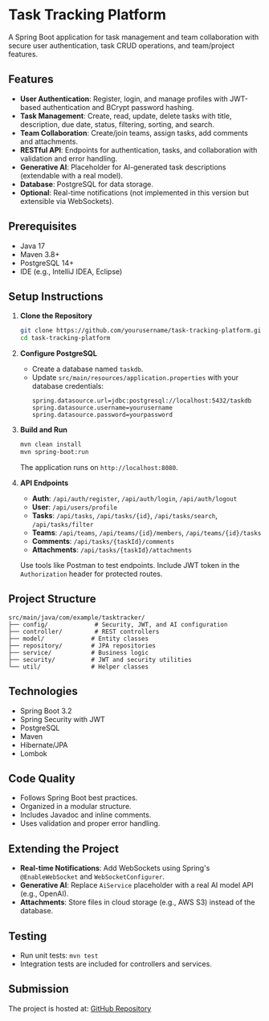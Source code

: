 # Task Tracking Platform

A Spring Boot application for task management and team collaboration with secure user authentication, task CRUD operations, and team/project features.

## Features
- **User Authentication**: Register, login, and manage profiles with JWT-based authentication and BCrypt password hashing.
- **Task Management**: Create, read, update, delete tasks with title, description, due date, status, filtering, sorting, and search.
- **Team Collaboration**: Create/join teams, assign tasks, add comments and attachments.
- **RESTful API**: Endpoints for authentication, tasks, and collaboration with validation and error handling.
- **Generative AI**: Placeholder for AI-generated task descriptions (extendable with a real model).
- **Database**: PostgreSQL for data storage.
- **Optional**: Real-time notifications (not implemented in this version but extensible via WebSockets).

## Prerequisites
- Java 17
- Maven 3.8+
- PostgreSQL 14+
- IDE (e.g., IntelliJ IDEA, Eclipse)

## Setup Instructions
1. **Clone the Repository**
   ```bash
   git clone https://github.com/yourusername/task-tracking-platform.git
   cd task-tracking-platform
   ```

2. **Configure PostgreSQL**
   - Create a database named `taskdb`.
   - Update `src/main/resources/application.properties` with your database credentials:
     ```properties
     spring.datasource.url=jdbc:postgresql://localhost:5432/taskdb
     spring.datasource.username=yourusername
     spring.datasource.password=yourpassword
     ```

3. **Build and Run**
   ```bash
   mvn clean install
   mvn spring-boot:run
   ```
   The application runs on `http://localhost:8080`.

4. **API Endpoints**
   - **Auth**: `/api/auth/register`, `/api/auth/login`, `/api/auth/logout`
   - **User**: `/api/users/profile`
   - **Tasks**: `/api/tasks`, `/api/tasks/{id}`, `/api/tasks/search`, `/api/tasks/filter`
   - **Teams**: `/api/teams`, `/api/teams/{id}/members`, `/api/teams/{id}/tasks`
   - **Comments**: `/api/tasks/{taskId}/comments`
   - **Attachments**: `/api/tasks/{taskId}/attachments`

   Use tools like Postman to test endpoints. Include JWT token in the `Authorization` header for protected routes.

## Project Structure
```
src/main/java/com/example/tasktracker/
├── config/             # Security, JWT, and AI configuration
├── controller/         # REST controllers
├── model/             # Entity classes
├── repository/        # JPA repositories
├── service/           # Business logic
├── security/          # JWT and security utilities
└── util/              # Helper classes
```

## Technologies
- Spring Boot 3.2
- Spring Security with JWT
- PostgreSQL
- Maven
- Hibernate/JPA
- Lombok

## Code Quality
- Follows Spring Boot best practices.
- Organized in a modular structure.
- Includes Javadoc and inline comments.
- Uses validation and proper error handling.

## Extending the Project
- **Real-time Notifications**: Add WebSockets using Spring's `@EnableWebSocket` and `WebSocketConfigurer`.
- **Generative AI**: Replace `AiService` placeholder with a real AI model API (e.g., OpenAI).
- **Attachments**: Store files in cloud storage (e.g., AWS S3) instead of the database.

## Testing
- Run unit tests: `mvn test`
- Integration tests are included for controllers and services.

## Submission
The project is hosted at: [GitHub Repository](https://github.com/bitanb1999/collaborative_task_tracking_system)

